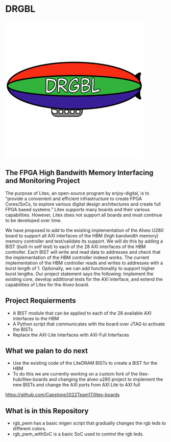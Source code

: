 # DRGBL
![DRGBL Logo](/docs/logo.svg)
## The FPGA High Bandwith Memory Interfacing and Monitoring Project

The purpose of Litex, an open-source program by enjoy-digital, is to “provide a convenient and efficient infrastructure to create FPGA Cores/SoCs, to explore various digital design architectures and create full FPGA based systems.” Litex supports many boards and their various capabilities. However, Litex does not support all boards and must continue to be developed over time. 

We have proposed to add to the existing implementation of the Alveo U280 board to support all AXI interfaces of the HBM (high bandwidth memory) memory controller and test/validate its support. We will do this by adding a BIST (built-in self test) to each of the 28 AXI interfaces of the HBM controller. Each BIST will write and read data to addresses and check that the implementation of the HBM controller indeed works. The current implementation of the HBM controller reads and writes to addresses with a burst length of 1. Optionally, we can add functionality to support higher burst lengths.
Our project statement says the following: Implement the existing core, develop additional tests for the AXI interface, and extend the capabilities of Litex for the Alveo board.

## Project Requierments
* A BIST module that can be applied to each of the 28 available AXI interfaces to the HBM
* A Python script that communicates with the board over JTAG to activate the BISTs
* Replace the AXI-Lite Interfaces with AXI-Full Interfaces

## What we palan to do next
* Use the existing code of the LiteDRAM BISTs to create a BIST for the HBM
* To do this we are currently working on a custom fork of the litex-hub/litex-boards and changing the alveo u280 project to implement the new BISTs and change the AXI ports from AXI Lite to AXI full

https://github.com/Capstone2022Team17/litex-boards

## What is in this Repository
* rgb_pwm has a basic migen script that gradually changes the rgb leds to different colors.
* rgb_pwm_withSoC is a basic SoC used to control the rgb leds.
